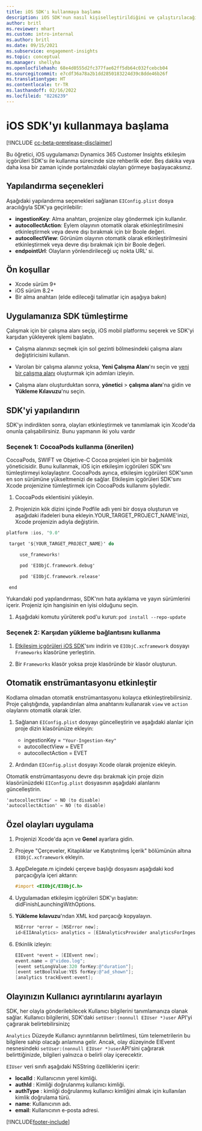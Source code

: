 ```yaml
---
title: iOS SDK'ı kullanmaya başlama
description: iOS SDK'nun nasıl kişiselleştirildiğini ve çalıştırılacağını öğrenin
author: britl
ms.reviewer: mhart
ms.custom: intro-internal
ms.author: britl
ms.date: 09/15/2021
ms.subservice: engagement-insights
ms.topic: conceptual
ms.manager: shellyha
ms.openlocfilehash: 68e4d0555d2fc377fae62ff5db64c032fcebcb04
ms.sourcegitcommit: e7cdf36a78a2b1dd2850183224d39c8dde46b26f
ms.translationtype: HT
ms.contentlocale: tr-TR
ms.lasthandoff: 02/16/2022
ms.locfileid: "8226239"
---
```

# <a name="get-started-with-the-ios-sdk"></a>iOS SDK'yı kullanmaya başlama

[!INCLUDE [cc-beta-prerelease-disclaimer](includes/cc-beta-prerelease-disclaimer.md)]

Bu öğretici, iOS uygulamanızı Dynamics 365 Customer Insights etkileşim içgörüleri SDK'sı ile kullanma sürecinde size rehberlik eder. Beş dakika veya daha kısa bir zaman içinde portalınızdaki olayları görmeye başlayacaksınız.

## <a name="configuration-options"></a>Yapılandırma seçenekleri

Aşağıdaki yapılandırma seçenekleri sağlanan `EIConfig.plist` dosya aracılığıyla SDK'ya geçirilebilir:

- **ingestionKey**: Alma anahtarı, projenize olay göndermek için kullanılır.
- **autocollectAction**: Eylem olayının otomatik olarak etkinleştirilmesini etkinleştirmek veya devre dışı bırakmak için bir Boole değeri.
- **autocollectView**: Görünüm olayının otomatik olarak etkinleştirilmesini etkinleştirmek veya devre dışı bırakmak için bir Boole değeri.
- **endpointUrl**: Olayların yönlendirileceği uç nokta URL' si.

## <a name="prerequisites"></a>Ön koşullar

- Xcode sürüm 9+
- iOS sürüm 8.2+
- Bir alma anahtarı (elde edileceği talimatlar için aşağıya bakın)

## <a name="integrate-the-sdk-into-your-application"></a>Uygulamanıza SDK tümleştirme

Çalışmak için bir çalışma alanı seçip, iOS mobil platformu seçerek ve SDK'yi karşıdan yükleyerek işlemi başlatın.

- Çalışma alanınızı seçmek için sol gezinti bölmesindeki çalışma alanı değiştiricisini kullanın.

- Varolan bir çalışma alanınız yoksa, **Yeni Çalışma Alanı**'nı seçin ve [yeni bir çalışma alanı](create-workspace.md) oluşturmak için adımları izleyin.

- Çalışma alanı oluşturduktan sonra, **yönetici** > **çalışma alanı**'na gidin ve **Yükleme Kılavuzu**'nu seçin.

## <a name="configure-the-sdk"></a>SDK'yi yapılandırın

SDK'yı indirdikten sonra, olayları etkinleştirmek ve tanımlamak için Xcode'da onunla çalışabilirsiniz. Bunu yapmanın iki yolu vardır

### <a name="option-1-using-cocoapods-recommended"></a>Seçenek 1: CocoaPods kullanma (önerilen)
CocoaPods, SWIFT ve Objetive-C Cocoa projeleri için bir bağımlılık yöneticisidir. Bunu kullanmak, iOS için etkileşim içgörüleri SDK'sını tümleştirmeyi kolaylaştırır. CocoaPods ayrıca, etkileşim içgörüleri SDK'sının en son sürümüne yükseltmenizi de sağlar. Etkileşim içgörüleri SDK'sını Xcode projenizine tümleştirmek için CocoaPods kullanımı şöyledir. 

1. CocoaPods eklentisini yükleyin. 

1. Projenizin kök dizini içinde Podfile adlı yeni bir dosya oluşturun ve aşağıdaki ifadeleri buna ekleyin.YOUR_TARGET_PROJECT_NAME'inizi, Xcode projenizin adıyla değiştirin. 
```objectivec
platform :ios, '9.0'  

 target '${YOUR_TARGET_PROJECT_NAME}' do 

     use_frameworks!   

     pod 'EIObjC.framework.debug' 

     pod 'EIObjC.framework.release' 

 end 
```
Yukarıdaki pod yapılandırması, SDK'nın hata ayıklama ve yayın sürümlerini içerir. Projeniz için hangisinin en iyisi olduğunu seçin.

1. Aşağıdaki komutu yürüterek pod'u kurun: `pod install --repo-update `

### <a name="option-2-using-download-link"></a>Seçenek 2: Karşıdan yükleme bağlantısını kullanma

1. [Etkileşim içgörüleri iOS SDK](https://download.pi.dynamics.com/sdk/EI-SDKs/ei-ios-sdk.zip)'sını indirin ve `EIObjC.xcframework` dosyayı `Frameworks` klasörüne yerleştirin.

1. Bir `Frameworks` klasör yoksa proje klasöründe bir klasör oluşturun.

## <a name="enable-auto-instrumentation"></a>Otomatik enstrümantasyonu etkinleştir
 
Kodlama olmadan otomatik enstrümantasyonu kolayca etkinleştirebilirsiniz. Proje çalıştığında, yapılandırılan alma anahtarını kullanarak `view` ve `action` olaylarını otomatik olarak izler. 

1. Sağlanan `EIConfig.plist` dosyayı güncelleştirin ve aşağıdaki alanlar için proje dizin klasörünüze ekleyin:
    - ingestionKey = `"Your-Ingestion-Key"`
    - autocollectView = EVET
    - autocollectAction = EVET

2. Ardından `EIConfig.plist` dosyayı Xcode olarak projenize ekleyin. 



Otomatik enstrümantasyonu devre dışı bırakmak için proje dizin klasörünüzdeki  `EIConfig.plist` dosyasının aşağıdaki alanlarını güncelleştirin. 

```objectivec
'autocollectView' = NO (to disable)
'autocollectAction' = NO (to disable)
```


## <a name="implement-custom-events"></a>Özel olayları uygulama

1. Projenizi Xcode'da açın ve **Genel** ayarlara gidin. 
1. Projeye "Çerçeveler, Kitaplıklar ve Katıştırılmış İçerik" bölümünün altına `EIObjC.xcframework` ekleyin.

1. AppDelegate.m içindeki çerçeve başlığı dosyasını aşağıdaki kod parçacığıyla içeri aktarın:

    ```objectivec
    #import <EIObjC/EIObjC.h>
    ```

1. Uygulamadan etkileşim içgörüleri SDK'yı başlatın: didFinishLaunchingWithOptions.
1. **Yükleme kılavuzu**'ndan XML kod parçacığı kopyalayın.

    ```objectivec
    NSError *error = [NSError new];
    id<EIIAnalytics> analytics = [EIAnalyticsProvider analyticsForIngestionKey:nil error:&error];
    ```

1. Etkinlik izleyin:

    ```objectivec
    EIEvent *event = [EIEvent new];
    event.name = @"video.log";
    [event setLongValue:320 forKey:@"duration"];
    [event setBoolValue:YES forKey:@"ad_shown"];
    [analytics trackEvent:event];
    ```

## <a name="set-user-details-for-your-event"></a>Olayınızın Kullanıcı ayrıntılarını ayarlayın

SDK, her olayla gönderilebilecek Kullanıcı bilgilerini tanımlamanıza olanak sağlar. Kullanıcı bilgilerini, SDK'daki `setUser:(nonnull EIUser *)user` API'yi çağırarak belirtebilirsinizç

`Analytics` Düzeyde Kullanıcı ayrıntılarının belirtilmesi, tüm telemetrilerin bu bilgilere sahip olacağı anlamına gelir. Ancak, olay düzeyinde EIEvent nesnesindeki `setUser:(nonnull EIUser *)user`API'sini çağırarak belirttiğinizde, bilgileri yalnızca o belirli olay içerecektir.

`EIUser` veri sınıfı aşağıdaki NSString özelliklerini içerir:

- **localId** : Kullanıcının yerel kimliği.
- **authId** : Kimliği doğrulanmış kullanıcı kimliği.
- **authType** : kimliği doğrulanmış kullanıcı kimliğini almak için kullanılan kimlik doğrulama türü.
- **name**: Kullanıcının adı.
- **email**: Kullanıcının e-posta adresi.


[!INCLUDE[footer-include](../includes/footer-banner.md)]
